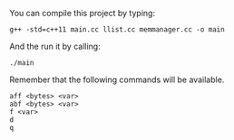 
You can compile this project by typing: 

```
g++ -std=c++11 main.cc llist.cc memmanager.cc -o main
```

And the run it by calling:

```
./main
```

Remember that the following commands will be available.

```
aff <bytes> <var>
abf <bytes> <var>
f <var>
d
q
```
